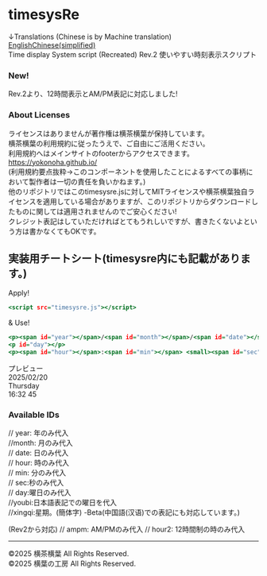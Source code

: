 # timesysRe  
↓Translations (Chinese is by Machine translation)
[English](./en.md)[Chinese(simplified)](./cn.md)  
Time display System script (Recreated) Rev.2
使いやすい時刻表示スクリプト   
### New!  
Rev.2より、12時間表示とAM/PM表記に対応しました!  
### About Licenses
ライセンスはありませんが著作権は横茶横葉が保持しています。  
横茶横葉の利用規約に従ったうえで、ご自由にご活用ください。  
利用規約へはメインサイトのfooterからアクセスできます。  
https://yokonoha.github.io/  
(利用規約要点抜粋→このコンポーネントを使用したことによるすべての事柄において製作者は一切の責任を負いかねます。)  
他のリポジトリではこのtimesysre.jsに対してMITライセンスや横茶横葉独自ライセンスを適用している場合がありますが、このリポジトリからダウンロードしたものに関しては適用されませんのでご安心ください!  
クレジット表記はしていただければとてもうれしいですが、書きたくないよという方は書かなくてもOKです。  
## 実装用チートシート(timesysre内にも記載があります。)  
Apply!  
```html.html
<script src="timesysre.js"></script>
```
& Use!  
```usecase.html
<p><span id="year"></span>/<span id="month"></span>/<span id="date"></span></p>
<p id="day"></p>
<p><span id="hour"></span>:<span id="min"></span> <small><span id="sec"></span></small></p>
```
プレビュー  
2025/02/20  
Thursday  
16:32 45  
### Available IDs  
// year: 年のみ代入  
//month: 月のみ代入  
// date: 日のみ代入  
// hour: 時のみ代入  
//  min: 分のみ代入  
//  sec:秒のみ代入  
//  day:曜日のみ代入  
//youbi:日本語表記での曜日を代入  
//xingqi:星期。(簡体字) -Beta(中国語(汉语)での表記にも対応しています。)  

(Rev2から対応)
// ampm: AM/PMのみ代入
// hour2: 12時間制の時のみ代入

***************************
©2025 横茶横葉 All Rights Reserved.  
©2025 横葉の工房 All Rights Reserved.    
